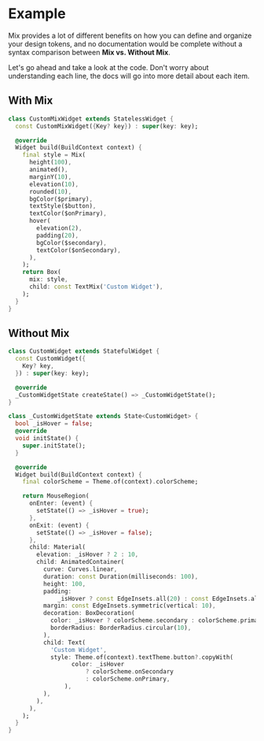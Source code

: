 # Example

Mix provides a lot of different benefits on how you can define and organize your design tokens, and no documentation would be complete without a syntax comparison between **Mix vs. Without Mix**.

Let's go ahead and take a look at the code. Don't worry about understanding each line, the docs will go into more detail about each item.

## With Mix

```dart
class CustomMixWidget extends StatelessWidget {
  const CustomMixWidget({Key? key}) : super(key: key);

  @override
  Widget build(BuildContext context) {
    final style = Mix(
      height(100),
      animated(),
      marginY(10),
      elevation(10),
      rounded(10),
      bgColor($primary),
      textStyle($button),
      textColor($onPrimary),
      hover(
        elevation(2),
        padding(20),
        bgColor($secondary),
        textColor($onSecondary),
      ),
    );
    return Box(
      mix: style,
      child: const TextMix('Custom Widget'),
    );
  }
}
```

## Without Mix

```dart
class CustomWidget extends StatefulWidget {
  const CustomWidget({
    Key? key,
  }) : super(key: key);

  @override
  _CustomWidgetState createState() => _CustomWidgetState();
}

class _CustomWidgetState extends State<CustomWidget> {
  bool _isHover = false;
  @override
  void initState() {
    super.initState();
  }

  @override
  Widget build(BuildContext context) {
    final colorScheme = Theme.of(context).colorScheme;

    return MouseRegion(
      onEnter: (event) {
        setState(() => _isHover = true);
      },
      onExit: (event) {
        setState(() => _isHover = false);
      },
      child: Material(
        elevation: _isHover ? 2 : 10,
        child: AnimatedContainer(
          curve: Curves.linear,
          duration: const Duration(milliseconds: 100),
          height: 100,
          padding:
              _isHover ? const EdgeInsets.all(20) : const EdgeInsets.all(0),
          margin: const EdgeInsets.symmetric(vertical: 10),
          decoration: BoxDecoration(
            color: _isHover ? colorScheme.secondary : colorScheme.primary,
            borderRadius: BorderRadius.circular(10),
          ),
          child: Text(
            'Custom Widget',
            style: Theme.of(context).textTheme.button?.copyWith(
                  color: _isHover
                      ? colorScheme.onSecondary
                      : colorScheme.onPrimary,
                ),
          ),
        ),
      ),
    );
  }
}
```
